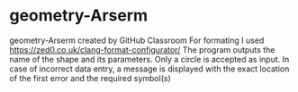# geometry-Arserm
geometry-Arserm created by GitHub Classroom
For formating I used https://zed0.co.uk/clang-format-configurator/
The program outputs the name of the shape and its parameters. 
Only a circle is accepted as input.
In case of incorrect data entry, a message is displayed with the exact location of the first error and the required symbol(s)
